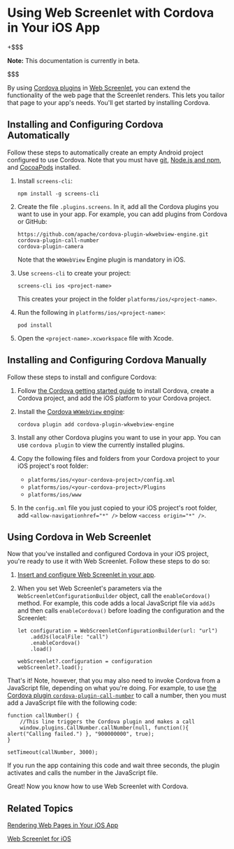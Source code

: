 # Using Web Screenlet with Cordova in Your iOS App [](id=using-web-screenlet-with-cordova-in-your-ios-app)

+$$$

**Note:** This documentation is currently in beta. 

$$$

By using 
[Cordova plugins](https://cordova.apache.org/plugins/) in 
[Web Screenlet](/develop/tutorials/-/knowledge_base/7-0/rendering-web-pages-in-your-ios-app), 
you can extend the functionality of the web page that the Screenlet renders. 
This lets you tailor that page to your app's needs. You'll get started by 
installing Cordova. 

## Installing and Configuring Cordova Automatically [](id=installing-and-configuring-cordova-automatically)

Follow these steps to automatically create an empty Android project configured 
to use Cordova. Note that you must have 
[git](https://git-scm.com/), 
[Node.js and npm](https://nodejs.org/en/), 
and 
[CocoaPods](https://cocoapods.org/) 
installed. 

1.  Install `screens-cli`: 

        npm install -g screens-cli

2.  Create the file `.plugins.screens`. In it, add all the Cordova plugins you 
    want to use in your app. For example, you can add plugins from Cordova or 
    GitHub: 

        https://github.com/apache/cordova-plugin-wkwebview-engine.git
        cordova-plugin-call-number
        cordova-plugin-camera

    Note that the `WKWebView` Engine plugin is mandatory in iOS. 

3.  Use `screens-cli` to create your project: 

        screens-cli ios <project-name>

    This creates your project in the folder `platforms/ios/<project-name>`. 

4.  Run the following in `platforms/ios/<project-name>`: 

        pod install

5.  Open the `<project-name>.xcworkspace` file with Xcode. 

## Installing and Configuring Cordova Manually [](id=installing-and-configuring-cordova-manually)

Follow these steps to install and configure Cordova: 

1.  Follow 
    [the Cordova getting started guide](https://cordova.apache.org/#getstarted) 
    to install Cordova, create a Cordova project, and add the iOS platform to 
    your Cordova project. 

2.  Install the 
    [Cordova `WKWebView` engine](https://www.npmjs.com/package/cordova-plugin-ionic-wkwebview-engine): 

        cordova plugin add cordova-plugin-wkwebview-engine

3.  Install any other Cordova plugins you want to use in your app. You can use 
    `cordova plugin` to view the currently installed plugins. 

4.  Copy the following files and folders from your Cordova project to your iOS 
    project's root folder: 

    - `platforms/ios/<your-cordova-project>/config.xml`
    - `platforms/ios/<your-cordova-project>/Plugins`
    - `platforms/ios/www`

5.  In the `config.xml` file you just copied to your iOS project's root folder, 
    add `<allow-navigationhref="*" />` below `<access origin="*" />`. 

## Using Cordova in Web Screenlet [](id=using-cordova-in-web-screenlet)

Now that you've installed and configured Cordova in your iOS project, you're 
ready to use it with Web Screenlet. Follow these steps to do so: 

1.  [Insert and configure Web Screenlet in your app](/develop/tutorials/-/knowledge_base/7-0/rendering-web-pages-in-your-ios-app). 

2.  When you set Web Screenlet's parameters via the 
    `WebScreenletConfigurationBuilder` object, call the `enableCordova()` 
    method. For example, this code adds a local JavaScript file via `addJs` and 
    then calls `enableCordova()` before loading the configuration and the 
    Screenlet: 

        let configuration = WebScreenletConfigurationBuilder(url: "url")
            .addJs(localFile: "call")
            .enableCordova()
            .load()

        webScreenlet?.configuration = configuration
        webScreenlet?.load();

That's it! Note, however, that you may also need to invoke Cordova from a 
JavaScript file, depending on what you're doing. For example, to use 
[the Cordova plugin `cordova-plugin-call-number`](https://www.npmjs.com/package/cordova-plugin-call-number) 
to call a number, then you must add a JavaScript file with the following code: 

    function callNumber() {
        //This line triggers the Cordova plugin and makes a call
        window.plugins.CallNumber.callNumber(null, function(){ alert("Calling failed.") }, "900000000", true);
    }

    setTimeout(callNumber, 3000);

If you run the app containing this code and wait three seconds, the plugin 
activates and calls the number in the JavaScript file. 

Great! Now you know how to use Web Screenlet with Cordova. 

## Related Topics [](id=related-topics)

[Rendering Web Pages in Your iOS App](/develop/tutorials/-/knowledge_base/7-0/rendering-web-pages-in-your-ios-app)

[Web Screenlet for iOS](/develop/reference/-/knowledge_base/7-0/web-screenlet-for-ios)
